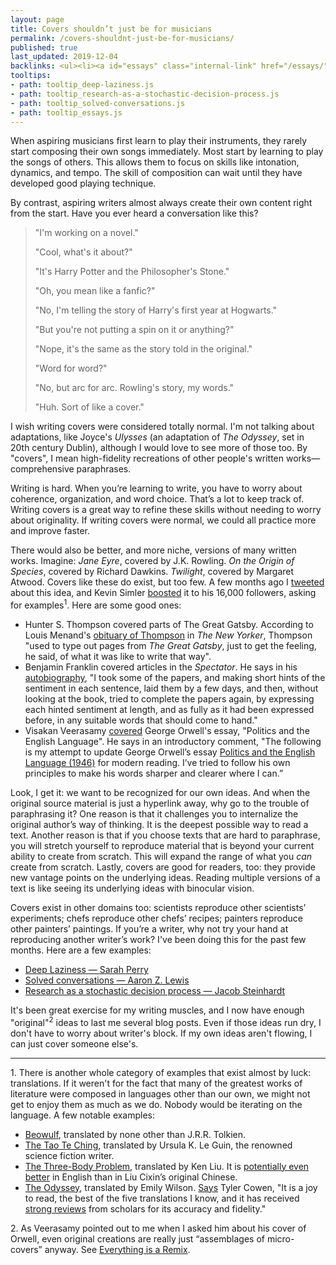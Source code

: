 ```yaml
---
layout: page
title: Covers shouldn’t just be for musicians
permalink: /covers-shouldnt-just-be-for-musicians/
published: true
last_updated: 2019-12-04
backlinks: <ul><li><a id="essays" class="internal-link" href="/essays/">Essays</a></li></ul>
tooltips: 
- path: tooltip_deep-laziness.js
- path: tooltip_research-as-a-stochastic-decision-process.js
- path: tooltip_solved-conversations.js
- path: tooltip_essays.js
---
```


When aspiring musicians first learn to play their instruments, they rarely start composing their own songs immediately. Most start by learning to play the songs of others. This allows them to focus on skills like intonation, dynamics, and tempo. The skill of composition can wait until they have developed good playing technique.

By contrast, aspiring writers almost always create their own content right from the start. Have you ever heard a conversation like this? 

> "I'm working on a novel."
>
> "Cool, what's it about?"
>
> "It's Harry Potter and the Philosopher's Stone."
>
> "Oh, you mean like a fanfic?"
>
> "No, I'm telling the story of Harry's first year at Hogwarts."
>
> "But you're not putting a spin on it or anything?"
>
> "Nope, it's the same as the story told in the original."
>
> "Word for word?"
>
> "No, but arc for arc. Rowling's story, my words."
>
> "Huh. Sort of like a cover."

I wish writing covers were considered totally normal. I'm not talking about adaptations, like Joyce's *Ulysses* (an adaptation of *The Odyssey*, set in 20th century Dublin), although I would love to see more of those too. By "covers", I mean high-fidelity recreations of other people's written works—comprehensive paraphrases.

Writing is hard. When you’re learning to write, you have to worry about coherence, organization, and word choice. That’s a lot to keep track of. Writing covers is a great way to refine these skills without needing to worry about originality. If writing covers were normal, we could all practice more and improve faster.

There would also be better, and more niche, versions of many written works. Imagine: *Jane Eyre*, covered by J.K. Rowling. *On the Origin of Species*, covered by Richard Dawkins. *Twilight*, covered by Margaret Atwood. Covers like these do exist, but too few. A few months ago I [tweeted](https://twitter.com/davidklaing/status/1158132219484893184) about this idea, and Kevin Simler [boosted](https://twitter.com/KevinSimler/status/1158136084951261185) it to his 16,000 followers, asking for examples<sup>1</sup>. Here are some good ones:

* Hunter S. Thompson covered parts of The Great Gatsby. According to Louis Menand's [obituary of Thompson](https://www.newyorker.com/magazine/2005/03/07/believer) in *The New Yorker*, Thompson "used to type out pages from *The Great Gatsby*, just to get the feeling, he said, of what it was like to write that way".
* Benjamin Franklin covered articles in the *Spectator*. He says in his [autobiography](https://www.ushistory.org/franklin/autobiography/page06.htm), "I took some of the papers, and making short hints of the sentiment in each sentence, laid them by a few days, and then, without looking at the book, tried to complete the papers again, by expressing each hinted sentiment at length, and as fully as it had been expressed before, in any suitable words that should come to hand."
* Visakan Veerasamy [covered](http://www.visakanv.com/blog/politics-and-the-english-language/) George Orwell's essay, "Politics and the English Language". He says in an introductory comment, "The following is my attempt to update George Orwell’s essay [Politics and the English Language (1946)](http://www.orwell.ru/library/essays/politics/english/e_polit/) for modern reading. I’ve tried to follow his own principles to make his words sharper and clearer where I can.”

Look, I get it: we want to be recognized for our own ideas. And when the original source material is just a hyperlink away, why go to the trouble of paraphrasing it? One reason is that it challenges you to internalize the original author’s way of thinking. It is the deepest possible way to read a text. Another reason is that if you choose texts that are hard to paraphrase, you will stretch yourself to reproduce material that is beyond your current ability to create from scratch. This will expand the range of what you *can* create from scratch. Lastly, covers are good for readers, too: they provide new vantage points on the underlying ideas. Reading multiple versions of a text is like seeing its underlying ideas with binocular vision.

Covers exist in other domains too: scientists reproduce other scientists’ experiments; chefs reproduce other chefs’ recipes; painters reproduce other painters’ paintings. If you’re a writer, why not try your hand at reproducing another writer’s work? I've been doing this for the past few months. Here are a few examples:

* <a id="deep-laziness" class="internal-link" href="/deep-laziness/">Deep Laziness — Sarah Perry</a>
* <a id="solved-conversations" class="internal-link" href="/solved-conversations/">Solved conversations — Aaron Z. Lewis</a>
* <a id="research-as-a-stochastic-decision-process" class="internal-link" href="/research-as-a-stochastic-decision-process/">Research as a stochastic decision process — Jacob Steinhardt</a>

It's been great exercise for my writing muscles, and I now have enough "original"<sup>2</sup> ideas to last me several blog posts. Even if those ideas run dry, I don't have to worry about writer's block. If my own ideas aren't flowing, I can just cover someone else's.

----------

1\. There is another whole category of examples that exist almost by luck: translations. If it weren't for the fact that many of the greatest works of literature were composed in languages other than our own, we might not get to enjoy them as much as we do. Nobody would be iterating on the language. A few notable examples:

* [Beowulf](https://www.goodreads.com/book/show/23198296-beowulf), translated by none other than J.R.R. Tolkien.
* [The Tao Te Ching](https://www.goodreads.com/book/show/39800574-ursula-k-le-guin-yorumuyla-tao-te-ching), translated by Ursula K. Le Guin, the renowned science fiction writer.
* [The Three-Body Problem](https://www.goodreads.com/book/show/20518872-the-three-body-problem), translated by Ken Liu. It is [potentially even better](https://www.wired.com/2016/10/wired-book-club-ken-liu-interview/) in English than in Liu Cixin’s original Chinese.
* [The Odyssey](https://www.goodreads.com/book/show/34068470-the-odyssey), translated by Emily Wilson. [Says](https://marginalrevolution.com/marginalrevolution/2018/11/best-book-2018.html) Tyler Cowen, "It is a joy to read, the best of the five translations I know, and it has received [strong reviews](https://www.google.com/search?source=hp&ei=uyf5W6KdI87QrgS54pnQBQ&q=emily+wilson+homer+review&btnK=Google+Search&oq=emily+wilson+homer+review&gs_l=psy-ab.3...66238.70838..71982...0.0..0.0.0.......0....1..gws-wiz.....0.) from scholars for its accuracy and fidelity."

2\. As Veerasamy pointed out to me when I asked him about his cover of Orwell, even original creations are really just “assemblages of micro-covers” anyway. See [Everything is a Remix](https://www.youtube.com/watch?v=nJPERZDfyWc).